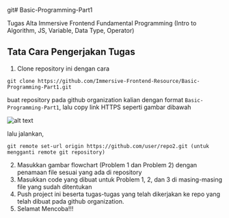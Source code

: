 git# Basic-Programming-Part1

Tugas Alta Immersive Frontend Fundamental Programming (Intro to Algorithm, JS, Variable, Data Type, Operator)

## Tata Cara Pengerjakan Tugas

1. Clone repository ini dengan cara

```
git clone https://github.com/Immersive-Frontend-Resource/Basic-Programming-Part1.git
```

buat repository pada github organization kalian dengan format `Basic-Programming-Part1`, lalu copy link HTTPS seperti gambar dibawah

![alt text](https://res.cloudinary.com/hypeotesa/image/upload/v1645518258/screenshot_hn6mmu.png)

lalu jalankan,

```
git remote set-url origin https://github.com/user/repo2.git (untuk mengganti remote git repository)
```

2. Masukkan gambar flowchart (Problem 1 dan Problem 2) dengan penamaan file sesuai yang ada di repository
3. Masukkan code yang dibuat untuk Problem 1, 2, dan 3 di masing-masing file yang sudah ditentukan
4. Push project ini beserta tugas-tugas yang telah dikerjakan ke repo yang telah dibuat pada github organization.
5. Selamat Mencoba!!!
